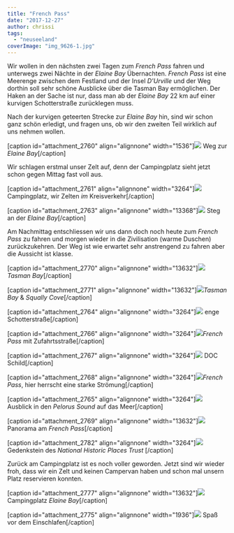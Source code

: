```yaml
---
title: "French Pass"
date: "2017-12-27"
author: chrissi
tags: 
  - "neuseeland"
coverImage: "img_9626-1.jpg"
---
```


Wir wollen in den nächsten zwei Tagen zum _French Pass_ fahren und unterwegs zwei Nächte in der _Elaine Bay_ Übernachten. _French Pass_ ist eine Meerenge zwischen dem Festland und der Insel _D'Urville_ und der Weg dorthin soll sehr schöne Ausblicke über die Tasman Bay ermöglichen. Der Haken an der Sache ist nur, dass man ab der _Elaine Bay_ 22 km auf einer kurvigen Schotterstraße zurücklegen muss.

Nach der kurvigen geteerten Strecke zur _Elaine Bay_ hin, sind wir schon ganz schön erledigt, und fragen uns, ob wir den zweiten Teil wirklich auf uns nehmen wollen.

\[caption id="attachment\_2760" align="alignnone" width="1536"\]![](images/img_3700-5.jpg) Weg zur _Elaine Bay_\[/caption\]

Wir schlagen erstmal unser Zelt auf, denn der Campingplatz sieht jetzt schon gegen Mittag fast voll aus.

\[caption id="attachment\_2761" align="alignnone" width="3264"\]![](images/img_9610-1.jpg) Campingplatz, wir Zelten _im_ Kreisverkehr\[/caption\]

\[caption id="attachment\_2763" align="alignnone" width="13368"\]![](images/img_9653-4.jpg) Steg an der _Elaine Bay_\[/caption\]

Am Nachmittag entschliessen wir uns dann doch noch heute zum _French Pass_ zu fahren und morgen wieder in die Zivilisation (warme Duschen) zurückzukehren. Der Weg ist wie erwartet sehr anstrengend zu fahren aber die Aussicht ist klasse.

\[caption id="attachment\_2770" align="alignnone" width="13632"\]![](images/img_9613-1.jpg)_Tasman Bay_\[/caption\]

\[caption id="attachment\_2771" align="alignnone" width="13632"\]![](images/img_9608-1.jpg)_Tasman Bay_ & _Squally Cove_\[/caption\]

\[caption id="attachment\_2764" align="alignnone" width="3264"\]![](images/img_9647-3.jpg) enge Schotterstraße\[/caption\]

\[caption id="attachment\_2766" align="alignnone" width="3264"\]![](images/img_9626-1.jpg)_French Pass_ mit Zufahrtsstraße\[/caption\]

\[caption id="attachment\_2767" align="alignnone" width="3264"\]![](images/img_9643-4.jpg) DOC Schild\[/caption\]

\[caption id="attachment\_2768" align="alignnone" width="3264"\]![](images/img_9637-3.jpg)_French Pass_, hier herrscht eine starke Strömung\[/caption\]

\[caption id="attachment\_2765" align="alignnone" width="3264"\]![](images/img_9641-4.jpg) Ausblick in den _Pelorus Sound_ auf das Meer\[/caption\]

\[caption id="attachment\_2769" align="alignnone" width="13632"\]![](images/img_9639-3.jpg) Panorama am _French Pass_\[/caption\]

\[caption id="attachment\_2782" align="alignnone" width="3264"\]![](images/img_9642-1.jpg) Gedenkstein des _National Historic Places Trust_ \[/caption\]

Zurück am Campingplatz ist es noch voller geworden. Jetzt sind wir wieder froh, dass wir ein Zelt und keinen Campervan haben und schon mal unsern Platz reservieren konnten.

\[caption id="attachment\_2777" align="alignnone" width="13632"\]![](images/img_9650-6.jpg) Campingplatz _Elaine Bay_\[/caption\]

\[caption id="attachment\_2775" align="alignnone" width="1936"\]![](images/img_3644-4.jpg) Spaß vor dem Einschlafen\[/caption\]
